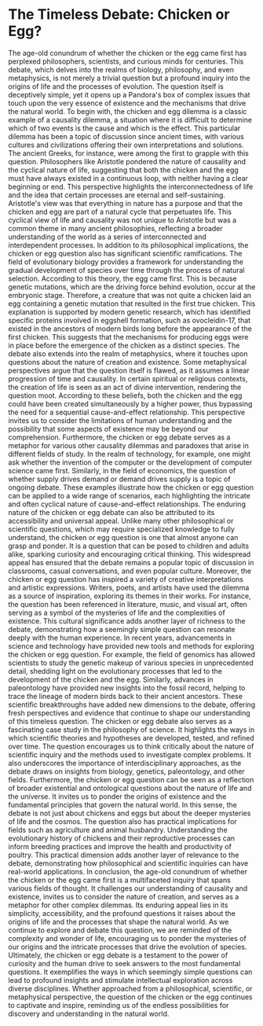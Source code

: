 # The Timeless Debate: Chicken or Egg?

The age-old conundrum of whether the chicken or the egg came first has perplexed philosophers, scientists, and curious minds for centuries. This debate, which delves into the realms of biology, philosophy, and even metaphysics, is not merely a trivial question but a profound inquiry into the origins of life and the processes of evolution. The question itself is deceptively simple, yet it opens up a Pandora's box of complex issues that touch upon the very essence of existence and the mechanisms that drive the natural world. To begin with, the chicken and egg dilemma is a classic example of a causality dilemma, a situation where it is difficult to determine which of two events is the cause and which is the effect. This particular dilemma has been a topic of discussion since ancient times, with various cultures and civilizations offering their own interpretations and solutions. The ancient Greeks, for instance, were among the first to grapple with this question. Philosophers like Aristotle pondered the nature of causality and the cyclical nature of life, suggesting that both the chicken and the egg must have always existed in a continuous loop, with neither having a clear beginning or end. This perspective highlights the interconnectedness of life and the idea that certain processes are eternal and self-sustaining. Aristotle's view was that everything in nature has a purpose and that the chicken and egg are part of a natural cycle that perpetuates life. This cyclical view of life and causality was not unique to Aristotle but was a common theme in many ancient philosophies, reflecting a broader understanding of the world as a series of interconnected and interdependent processes. In addition to its philosophical implications, the chicken or egg question also has significant scientific ramifications. The field of evolutionary biology provides a framework for understanding the gradual development of species over time through the process of natural selection. According to this theory, the egg came first. This is because genetic mutations, which are the driving force behind evolution, occur at the embryonic stage. Therefore, a creature that was not quite a chicken laid an egg containing a genetic mutation that resulted in the first true chicken. This explanation is supported by modern genetic research, which has identified specific proteins involved in eggshell formation, such as ovocleidin-17, that existed in the ancestors of modern birds long before the appearance of the first chicken. This suggests that the mechanisms for producing eggs were in place before the emergence of the chicken as a distinct species. The debate also extends into the realm of metaphysics, where it touches upon questions about the nature of creation and existence. Some metaphysical perspectives argue that the question itself is flawed, as it assumes a linear progression of time and causality. In certain spiritual or religious contexts, the creation of life is seen as an act of divine intervention, rendering the question moot. According to these beliefs, both the chicken and the egg could have been created simultaneously by a higher power, thus bypassing the need for a sequential cause-and-effect relationship. This perspective invites us to consider the limitations of human understanding and the possibility that some aspects of existence may be beyond our comprehension. Furthermore, the chicken or egg debate serves as a metaphor for various other causality dilemmas and paradoxes that arise in different fields of study. In the realm of technology, for example, one might ask whether the invention of the computer or the development of computer science came first. Similarly, in the field of economics, the question of whether supply drives demand or demand drives supply is a topic of ongoing debate. These examples illustrate how the chicken or egg question can be applied to a wide range of scenarios, each highlighting the intricate and often cyclical nature of cause-and-effect relationships. The enduring nature of the chicken or egg debate can also be attributed to its accessibility and universal appeal. Unlike many other philosophical or scientific questions, which may require specialized knowledge to fully understand, the chicken or egg question is one that almost anyone can grasp and ponder. It is a question that can be posed to children and adults alike, sparking curiosity and encouraging critical thinking. This widespread appeal has ensured that the debate remains a popular topic of discussion in classrooms, casual conversations, and even popular culture. Moreover, the chicken or egg question has inspired a variety of creative interpretations and artistic expressions. Writers, poets, and artists have used the dilemma as a source of inspiration, exploring its themes in their works. For instance, the question has been referenced in literature, music, and visual art, often serving as a symbol of the mysteries of life and the complexities of existence. This cultural significance adds another layer of richness to the debate, demonstrating how a seemingly simple question can resonate deeply with the human experience. In recent years, advancements in science and technology have provided new tools and methods for exploring the chicken or egg question. For example, the field of genomics has allowed scientists to study the genetic makeup of various species in unprecedented detail, shedding light on the evolutionary processes that led to the development of the chicken and the egg. Similarly, advances in paleontology have provided new insights into the fossil record, helping to trace the lineage of modern birds back to their ancient ancestors. These scientific breakthroughs have added new dimensions to the debate, offering fresh perspectives and evidence that continue to shape our understanding of this timeless question. The chicken or egg debate also serves as a fascinating case study in the philosophy of science. It highlights the ways in which scientific theories and hypotheses are developed, tested, and refined over time. The question encourages us to think critically about the nature of scientific inquiry and the methods used to investigate complex problems. It also underscores the importance of interdisciplinary approaches, as the debate draws on insights from biology, genetics, paleontology, and other fields. Furthermore, the chicken or egg question can be seen as a reflection of broader existential and ontological questions about the nature of life and the universe. It invites us to ponder the origins of existence and the fundamental principles that govern the natural world. In this sense, the debate is not just about chickens and eggs but about the deeper mysteries of life and the cosmos. The question also has practical implications for fields such as agriculture and animal husbandry. Understanding the evolutionary history of chickens and their reproductive processes can inform breeding practices and improve the health and productivity of poultry. This practical dimension adds another layer of relevance to the debate, demonstrating how philosophical and scientific inquiries can have real-world applications. In conclusion, the age-old conundrum of whether the chicken or the egg came first is a multifaceted inquiry that spans various fields of thought. It challenges our understanding of causality and existence, invites us to consider the nature of creation, and serves as a metaphor for other complex dilemmas. Its enduring appeal lies in its simplicity, accessibility, and the profound questions it raises about the origins of life and the processes that shape the natural world. As we continue to explore and debate this question, we are reminded of the complexity and wonder of life, encouraging us to ponder the mysteries of our origins and the intricate processes that drive the evolution of species. Ultimately, the chicken or egg debate is a testament to the power of curiosity and the human drive to seek answers to the most fundamental questions. It exemplifies the ways in which seemingly simple questions can lead to profound insights and stimulate intellectual exploration across diverse disciplines. Whether approached from a philosophical, scientific, or metaphysical perspective, the question of the chicken or the egg continues to captivate and inspire, reminding us of the endless possibilities for discovery and understanding in the natural world.
